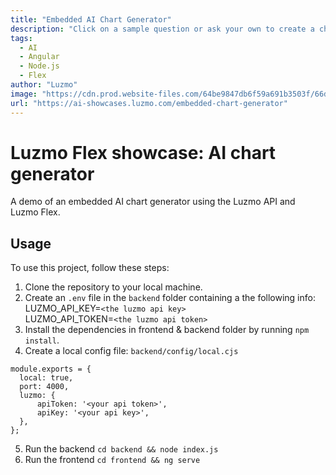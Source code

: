 ```yaml
---
title: "Embedded AI Chart Generator"
description: "Click on a sample question or ask your own to create a chart, powered by AI."
tags:
  - AI
  - Angular
  - Node.js
  - Flex
author: "Luzmo"
image: "https://cdn.prod.website-files.com/64be9847db6f59a691b3503f/66d84032abfc71dbb38bbcd7_embedded_ai_chart_generator.png"
url: "https://ai-showcases.luzmo.com/embedded-chart-generator"
---
```


# Luzmo Flex showcase: AI chart generator

A demo of an embedded AI chart generator using the Luzmo API and Luzmo Flex.

## Usage

To use this project, follow these steps:

1. Clone the repository to your local machine.
2. Create an `.env` file in the `backend` folder containing a the following info: <br>
   LUZMO_API_KEY=`<the luzmo api key>`<br>
   LUZMO_API_TOKEN=`<the luzmo api token>`<br>
3. Install the dependencies in frontend & backend folder by running `npm install`.
4. Create a local config file: `backend/config/local.cjs`

```
module.exports = {
  local: true,
  port: 4000,
  luzmo: {
      apiToken: '<your api token>',
      apiKey: '<your api key>',
  },
};
```

5. Run the backend `cd backend && node index.js`
6. Run the frontend `cd frontend && ng serve`
